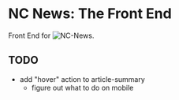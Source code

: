 # NC News: The Front End

Front End for ![NC-News](https://github.com/SixteenThousand/NC-News).



## TODO
- add "hover" action to article-summary
    - figure out what to do on mobile

